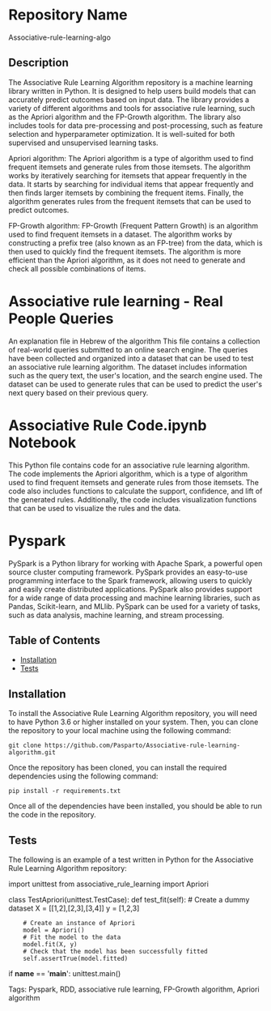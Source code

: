 # Repository Name
Associative-rule-learning-algo

## Description
The Associative Rule Learning Algorithm repository is a machine learning library written in Python. It is designed to help users build models that can accurately predict outcomes based on input data. The library provides a variety of different algorithms and tools for associative rule learning, such as the Apriori algorithm and the FP-Growth algorithm. The library also includes tools for data pre-processing and post-processing, such as feature selection and hyperparameter optimization. It is well-suited for both supervised and unsupervised learning tasks.

Apriori algorithm:
The Apriori algorithm is a type of algorithm used to find frequent itemsets and generate rules from those itemsets. The algorithm works by iteratively searching for itemsets that appear frequently in the data. It starts by searching for individual items that appear frequently and then finds larger itemsets by combining the frequent items. Finally, the algorithm generates rules from the frequent itemsets that can be used to predict outcomes.

FP-Growth algorithm:
FP-Growth (Frequent Pattern Growth) is an algorithm used to find frequent itemsets in a dataset. The algorithm works by constructing a prefix tree (also known as an FP-tree) from the data, which is then used to quickly find the frequent itemsets. The algorithm is more efficient than the Apriori algorithm, as it does not need to generate and check all possible combinations of items.

# Associative rule learning - Real People Queries 
An explanation file in Hebrew of the algorithm
This file contains a collection of real-world queries submitted to an online search engine. The queries have been collected and organized into a dataset that can be used to test an associative rule learning algorithm. The dataset includes information such as the query text, the user's location, and the search engine used. The dataset can be used to generate rules that can be used to predict the user's next query based on their previous query.

# Associative Rule Code.ipynb Notebook
This Python file contains code for an associative rule learning algorithm. The code implements the Apriori algorithm, which is a type of algorithm used to find frequent itemsets and generate rules from those itemsets. The code also includes functions to calculate the support, confidence, and lift of the generated rules. Additionally, the code includes visualization functions that can be used to visualize the rules and the data.

# Pyspark
PySpark is a Python library for working with Apache Spark, a powerful open source cluster computing framework. PySpark provides an easy-to-use programming interface to the Spark framework, allowing users to quickly and easily create distributed applications. PySpark also provides support for a wide range of data processing and machine learning libraries, such as Pandas, Scikit-learn, and MLlib. PySpark can be used for a variety of tasks, such as data analysis, machine learning, and stream processing.

## Table of Contents
- [Installation](#installation)
- [Tests](#tests)

## Installation
To install the Associative Rule Learning Algorithm repository, you will need to have Python 3.6 or higher installed on your system. Then, you can clone the repository to your local machine using the following command:

```
git clone https://github.com/Pasparto/Associative-rule-learning-algorithm.git
```

Once the repository has been cloned, you can install the required dependencies using the following command:

```
pip install -r requirements.txt
```

Once all of the dependencies have been installed, you should be able to run the code in the repository.

## Tests
The following is an example of a test written in Python for the Associative Rule Learning Algorithm repository:

import unittest
from associative_rule_learning import Apriori

class TestApriori(unittest.TestCase):
    def test_fit(self):
        # Create a dummy dataset
        X = [[1,2],[2,3],[3,4]]
        y = [1,2,3]

        # Create an instance of Apriori
        model = Apriori()
        # Fit the model to the data
        model.fit(X, y)
        # Check that the model has been successfully fitted
        self.assertTrue(model.fitted)

if __name__ == '__main__':
    unittest.main()


Tags: Pyspark, RDD, associative rule learning, FP-Growth algorithm, Apriori algorithm
